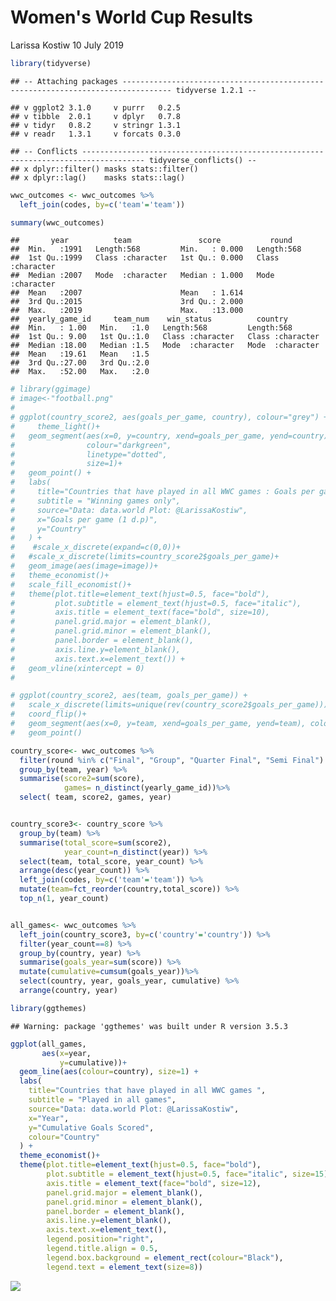 Women's World Cup Results
================
Larissa Kostiw
10 July 2019

``` r
library(tidyverse)
```

    ## -- Attaching packages --------------------------------------------------------------------------------- tidyverse 1.2.1 --

    ## v ggplot2 3.1.0     v purrr   0.2.5
    ## v tibble  2.0.1     v dplyr   0.7.8
    ## v tidyr   0.8.2     v stringr 1.3.1
    ## v readr   1.3.1     v forcats 0.3.0

    ## -- Conflicts ------------------------------------------------------------------------------------ tidyverse_conflicts() --
    ## x dplyr::filter() masks stats::filter()
    ## x dplyr::lag()    masks stats::lag()

``` r
wwc_outcomes <- wwc_outcomes %>%
  left_join(codes, by=c('team'='team'))
```

``` r
summary(wwc_outcomes)
```

    ##       year          team               score           round          
    ##  Min.   :1991   Length:568         Min.   : 0.000   Length:568        
    ##  1st Qu.:1999   Class :character   1st Qu.: 0.000   Class :character  
    ##  Median :2007   Mode  :character   Median : 1.000   Mode  :character  
    ##  Mean   :2007                      Mean   : 1.614                     
    ##  3rd Qu.:2015                      3rd Qu.: 2.000                     
    ##  Max.   :2019                      Max.   :13.000                     
    ##  yearly_game_id     team_num    win_status          country         
    ##  Min.   : 1.00   Min.   :1.0   Length:568         Length:568        
    ##  1st Qu.: 9.00   1st Qu.:1.0   Class :character   Class :character  
    ##  Median :18.00   Median :1.5   Mode  :character   Mode  :character  
    ##  Mean   :19.61   Mean   :1.5                                        
    ##  3rd Qu.:27.00   3rd Qu.:2.0                                        
    ##  Max.   :52.00   Max.   :2.0

``` r
# library(ggimage)
# image<-"football.png"
# 
# ggplot(country_score2, aes(goals_per_game, country), colour="grey") +
#     theme_light()+
#   geom_segment(aes(x=0, y=country, xend=goals_per_game, yend=country),
#                colour="darkgreen",
#                linetype="dotted",
#                size=1)+
#   geom_point() +
#   labs(
#     title="Countries that have played in all WWC games : Goals per game ",
#     subtitle = "Winning games only",
#     source="Data: data.world Plot: @LarissaKostiw",
#     x="Goals per game (1 d.p)",
#     y="Country"
#   ) +
#    #scale_x_discrete(expand=c(0,0))+
#   #scale_x_discrete(limits=country_score2$goals_per_game)+
#   geom_image(aes(image=image))+
#   theme_economist()+
#   scale_fill_economist()+
#   theme(plot.title=element_text(hjust=0.5, face="bold"),
#         plot.subtitle = element_text(hjust=0.5, face="italic"),
#         axis.title = element_text(face="bold", size=10),
#         panel.grid.major = element_blank(),
#         panel.grid.minor = element_blank(),
#         panel.border = element_blank(),
#         axis.line.y=element_blank(),
#         axis.text.x=element_text()) +
#   geom_vline(xintercept = 0)
#  
```

``` r
# ggplot(country_score2, aes(team, goals_per_game)) +
#   scale_x_discrete(limits=unique(rev(country_score2$goals_per_game)))+
#   coord_flip()+
#   geom_segment(aes(x=0, y=team, xend=goals_per_game, yend=team), colour="gray50")+
#   geom_point()
```

``` r
country_score<- wwc_outcomes %>%
  filter(round %in% c("Final", "Group", "Quarter Final", "Semi Final") )%>%
  group_by(team, year) %>%
  summarise(score2=sum(score),
            games= n_distinct(yearly_game_id))%>%
  select( team, score2, games, year) 


country_score3<- country_score %>%
  group_by(team) %>%
  summarise(total_score=sum(score2),
            year_count=n_distinct(year)) %>%
  select(team, total_score, year_count) %>%
  arrange(desc(year_count)) %>%
  left_join(codes, by=c('team'='team')) %>%
  mutate(team=fct_reorder(country,total_score)) %>%
  top_n(1, year_count)


all_games<- wwc_outcomes %>%
  left_join(country_score3, by=c('country'='country')) %>%
  filter(year_count==8) %>%
  group_by(country, year) %>%
  summarise(goals_year=sum(score)) %>%
  mutate(cumulative=cumsum(goals_year))%>%
  select(country, year, goals_year, cumulative) %>%
  arrange(country, year) 
```

``` r
library(ggthemes)
```

    ## Warning: package 'ggthemes' was built under R version 3.5.3

``` r
ggplot(all_games,
       aes(x=year,
           y=cumulative))+
  geom_line(aes(colour=country), size=1) +
  labs(
    title="Countries that have played in all WWC games ",
    subtitle = "Played in all games",
    source="Data: data.world Plot: @LarissaKostiw",
    x="Year",
    y="Cumulative Goals Scored",
    colour="Country"
  ) +
  theme_economist()+
  theme(plot.title=element_text(hjust=0.5, face="bold"),
        plot.subtitle = element_text(hjust=0.5, face="italic", size=15),
        axis.title = element_text(face="bold", size=12),
        panel.grid.major = element_blank(),
        panel.grid.minor = element_blank(),
        panel.border = element_blank(),
        axis.line.y=element_blank(),
        axis.text.x=element_text(),
        legend.position="right",
        legend.title.align = 0.5,
        legend.box.background = element_rect(colour="Black"),
        legend.text = element_text(size=8))
```

![](WWC_files/figure-markdown_github/unnamed-chunk-2-1.png)
